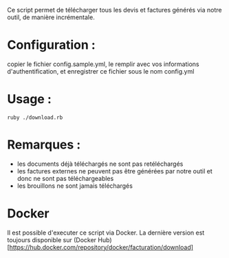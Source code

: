 Ce script permet de télécharger tous les devis et factures générés via notre outil, de manière incrémentale.

# Configuration :

copier le fichier config.sample.yml, le remplir avec vos informations d'authentification,
et enregistrer ce fichier sous le nom config.yml

# Usage :
```shell
ruby ./download.rb
```

# Remarques :

* les documents déjà téléchargés ne sont pas retéléchargés
* les factures externes ne peuvent pas être générées par notre outil et donc ne sont pas téléchargeables
* les brouillons ne sont jamais téléchargés


# Docker

Il est possible d'executer ce script via Docker. La dernière version est toujours disponible sur (Docker Hub)[https://hub.docker.com/repository/docker/facturation/download]
